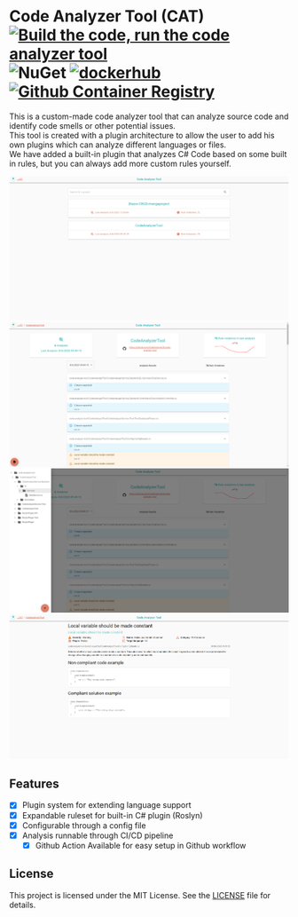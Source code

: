 # Code Analyzer Tool (CAT) [![Build the code, run the code analyzer tool](https://github.com/CodeAnalyzerIS/code-analyzer-tool/actions/workflows/build-analyze.yaml/badge.svg)](https://github.com/CodeAnalyzerIS/code-analyzer-tool/actions/workflows/build-analyze.yaml) ![NuGet](https://img.shields.io/nuget/v/CodeAnalyzerTool.svg?label=nuget&color=blue&logo=nuget) [![dockerhub](https://img.shields.io/docker/v/alexanderwuytsis/code-analyzer-service.svg?label=dockerhub-image&color=blue&logo=docker)](https://hub.docker.com/repository/docker/alexanderwuytsis/code-analyzer-service/general) [![Github Container Registry](https://img.shields.io/docker/v/alexanderwuytsis/code-analyzer-service.svg?label=github-image&color=blue&logo=docker)](https://github.com/CodeAnalyzerIS/code-analyzer-tool/pkgs/container/code-analyzer-service)

This is a custom-made code analyzer tool that can analyze source code and identify code smells or other potential issues.  
This tool is created with a plugin architecture to allow the user to add his own plugins which can analyze different languages or files.  
We have added a built-in plugin that analyzes C# Code based on some built in rules, but you can always add more custom rules yourself.

![Homepage](https://raw.githubusercontent.com/CodeAnalyzerIS/code-analyzer-tool/main/Documentation/Screenshots/Home.PNG)
![ProjectDetails](https://raw.githubusercontent.com/CodeAnalyzerIS/code-analyzer-tool/main/Documentation/Screenshots/ProjectDetails.PNG)
![ProjectDetailsDrawer](https://raw.githubusercontent.com/CodeAnalyzerIS/code-analyzer-tool/main/Documentation/Screenshots/ProjectDetailsDrawer.png)
![RuleViolation](https://raw.githubusercontent.com/CodeAnalyzerIS/code-analyzer-tool/main/Documentation/Screenshots/RuleViolation.png)

## Features

- [x] Plugin system for extending language support
- [x] Expandable ruleset for built-in C# plugin (Roslyn)
- [x] Configurable through a config file
- [x] Analysis runnable through CI/CD pipeline
    - [x] Github Action Available for easy setup in Github workflow

## License

This project is licensed under the MIT License. See the [LICENSE](LICENSE) file for details.
